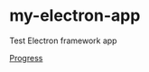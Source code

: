 # my-electron-app
Test Electron framework app

[Progress](https://www.electronjs.org/docs/latest/tutorial/process-model)
